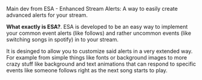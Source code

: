 Main dev from ESA - Enhanced Stream Alerts: A way to easily create advanced alerts for your stream.

**What exactly is ESA?**.
ESA is developed to be an easy way to implement your common event alerts (like follows)
and rather uncommon events (like switching songs in spotify) in to your stream. 

It is desinged to allow you to customize said alerts in a very extended way.
For example from simple things like fonts or background images to more crazy stuff
like background and text animations that can respond to specific events like 
someone follows right as the next song starts to play.

<!---
RandomTimeLP/RandomTimeLP is a ✨ special ✨ repository because its `README.md` (this file) appears on your GitHub profile.
You can click the Preview link to take a look at your changes.
--->
